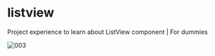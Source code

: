 # listview
Project experience to learn about ListView component | For dummies

![003](https://user-images.githubusercontent.com/72364037/157033829-23c23d49-a885-4c2d-adc7-f06050507c78.png)
